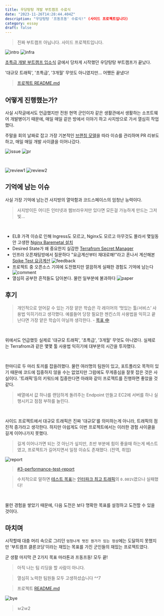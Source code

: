 ```yaml
---
title: 우당탕탕 개발 부트캠프 수료식
date: "2023-11-26T14:28:44.404Z"
description: "우당탕탕 '프동프동' 수료식!" (사이드 프로젝트입니다)
category: essay
draft: false
---
```


> 진짜 부트캠프 아닙니다. 사이드 프로젝트입니다.

![intro](./images/intro.gif)
![infra](./images/infra.png)

[초특급 개발 부트캠프 입소식](/essay/f-lab-clone-start) 글에서 당차게 시작했던 우당탕탕 부트캠프가 끝났다. 

'대규모 트래픽', '초특급', '3개월' 무엇도 아니였지만... 어쨌든 끝냈다!


> [프로젝트 README.md](https://github.com/f-lab-clone/ticketing-backend)

## 어떻게 진행했는가?

사실 시작글에서도 언급했지만 전원 현역 군인이자 같은 생활관에서 생활하는 소프트웨어 개발병이기 때문에, 매일 매일 같은 방에서 이야기 하고 사지방으로 가서 열심히 작업했다.

주말을 회의 날짜로 잡고 가장 기본적인 [브랜칭 모델](https://github.com/f-lab-clone/ticketing-backend/wiki/Convention#branch-strategy)을 따라 이슈를 관리하며 PR 리뷰도 하고, 매일 매일 개발 사이클을 이어나갔다.

![issue](./images/issue.png)
![pr](./images/pr.png)

<br/>

![review1](./images/review1.png)
![review2](./images/review2.png)

## 기억에 남는 이슈

사실 가장 기억에 남는건 사지방의 열악함과 코드스페이스의 엄청난 능력이다. 
> 사지방이든 어디든 인터넷과 웹브라우저만 있다면 모든걸 가능하게 만드는 그저 빛...

<br/>

- ELB 가격 이슈로 인해 Ingress도 모르고, Nginx도 모르고 아무것도 몰라서 몇일동안 고생한 [Nginx Baremetal 설치](https://github.com/f-lab-clone/ticketing-infra/issues/42)
- Desired State가 왜 중요한지 실감한 [Terrafrom Secret Manager](https://devkly.com/devops/terraform-secret-manager/)
- 인프라 오픈채팅방에서 질문하다 "요금계산부터 재대로해!"라고 혼나서 계산해본 [Spike Test 요금계산](https://github.com/f-lab-clone/ticketing-infra/issues/62) ![feedback](./images/feedback.png)
- 프로젝트 중 오픈소스 기여에 도전했지만 깔끔하게 실패한 경험도 기억에 남는다 ![comment](./images/comment.png)
- 열심히 공부한 흔적들도 담아본다. 물런 일부분에 불과하다 ![paper](./images/paper.png)


## 후기 

> 개인적으로 얻어갈 수 있는 가장 얕은 학습은 각 레이어의 ‘멋있는 툴/서비스’ 사용법 익히기라고 생각했다. 예를들어 당장 필요한 젠킨스의 사용법을 익히고 끝난다면 가장 얕은 학습이 아닐까 생각한다. - [목표 中](/essay/f-lab-clone-start) 

<br/>

위에서도 언급했듯 실제로 '대규모 트래픽', '초특급', '3개월' 무엇도 아니였다. 실제로는 Terrafrom과 같은 몇몇 툴 사용법 익히기에 대부분의 시간을 투자했다.

<br/>

한마디로 두 마리 토끼를 잡을려했다. 물런 여러명의 팀원이 있고, 포트폴리오 목적이 있기 때문에 코드에 집중하지 않을 수는 없었지만 그럼에도 무게중심을 잘못 잡은 것은 사실이다. '트래픽'등의 키워드에 집중한다면 아래와 같이 프로젝트를 진행하면 좋았을 것 같다.

> 배열에서 값 하나를 랜덤하게 돌려주는 Endpoint 만들고 EC2에 서버를 하나 실행시키고 점점 부하를 늘린다.

<br/>

사이드 프로젝트에서 대규모 트래픽은 진짜 '대규모'를 의미하는게 아니라, 트래픽의 점진적 증가라고 생각한다. 하지만 아쉽게도 이번 프로젝트에서는 이러한 경험 사이클을 길게 이어나가지 못했다. 
> 길게 이어나가면 되는 것 아닌가 싶지만, 초반 부분에 힘이 좋을때 하는게 베스트였고, 프로젝트가 길어지면서 일정 이슈도 존재했다. (전역, 취업)

![report](./images/report.png)
> [#3-performance-test-report](https://github.com/f-lab-clone/ticketing-backend#3-performance-test-report)

> 수치적으로 말하면 [테스트 목표](https://github.com/f-lab-clone/ticketing-infra/issues/62#issuecomment-1736618921)는 [인터파크 최고 트래픽](https://zdnet.co.kr/view/?no=20230915101820)의 `0.001%`였으나 실패했다! 

<br/>

물런 경험을 쌓았기 때문에, 다음 도전은 보다 명확한 목표를 설정하고 도전할 수 있을 것이다.


## 마치며

시작할때 대충 머리 속으로 그리던 `엄청나게 멋진 뭔가가 있는 정상`에는 도달하지 못했지만 '부트캠프 클론코딩'이라는 재밌는 목표를 가진 군인들의 재밌는 프로젝트였다. 

군 생활 마지막 큰 2가지 목표 마라톤과 프동프동! 모두 끝!

> 아직 나는 팀 리딩을 할 사람이 아니다. 

> 열심히 노력한 팀원들 모두 고생하셨습니다 ^^7

> 프로젝트 [README.md](https://github.com/f-lab-clone/ticketing-backend)

![bye](./images/bye.png)
> ㅂ2ㅂ2

